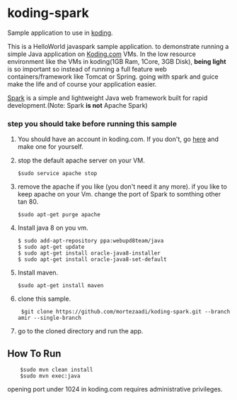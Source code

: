 koding-spark
============
Sample application to use in [koding](http://www.koding.com "Koding").     

This is a HelloWorld javaspark sample application. to demonstrate running a simple Java application on [Koding.com](http://www.koding.com "koding") VMs. In the low resource environment like the VMs in koding(1GB Ram, 1Core, 3GB Disk), **being light** is so important so instead of running a full feature web containers/framework like Tomcat or Spring. going with spark and guice make the life and of course your application easier.  
   
   
[Spark](http://sparkjava.com/ "Spark") is a simple and lightweight Java web framework built for rapid development.(Note: Spark **is not** Apache Spark)


### step you should take before running this sample

1.  You should have an account in koding.com. If you don't, go [here](https://koding.com/Login "koding.com") and make one for yourself.

2.  stop the default apache server on your VM.

		$sudo service apache stop

3.  remove the apache if you like (you don't need it any more). if you like to keep apache on your Vm. change the port of Spark to somthing other tan 80.

		$sudo apt-get purge apache

4.  Install java 8 on you vm.

		$ sudo add-apt-repository ppa:webupd8team/java
		$ sudo apt-get update
		$ sudo apt-get install oracle-java8-installer
		$ sudo apt-get install oracle-java8-set-default

5.  Install maven.

		$sudo apt-get install maven

6. clone this sample.

		$git clone https://github.com/mortezaadi/koding-spark.git --branch amir --single-branch

7. go to the cloned directory and run the app.


How To Run
-------------
		$sudo mvn clean install
		$sudo mvn exec:java

opening port under 1024 in koding.com requires administrative privileges. 
